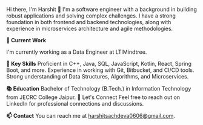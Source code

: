 Hi there, I'm Harshit 👋
I'm a software engineer with a background in building robust applications and solving complex challenges. I have a strong foundation in both frontend and backend technologies, along with experience in microservices architecture and agile methodologies.

**🔭 Current Work**

I'm currently working as a Data Engineer at LTIMindtree.


**🌱 Key Skills**
Proficient in C++, Java, SQL, JavaScript, Kotlin, React, Spring Boot, and more.
Experience in working with Git, Bitbucket, and CI/CD tools.
Strong understanding of Data Structures, Algorithms, and Microservices.

**📚 Education**
Bachelor of Technology (B.Tech.) in Information Technology from JECRC College Jaipur.
💬 Let's Connect
Feel free to reach out on LinkedIn for professional connections and discussions.

**📫 Contact**
You can reach me at harshitsachdeva0606@gmail.com.


<!---
harshitsachdeva06/harshitsachdeva06 is a ✨ special ✨ repository because its `README.md` (this file) appears on your GitHub profile.
You can click the Preview link to take a look at your changes.
--->
